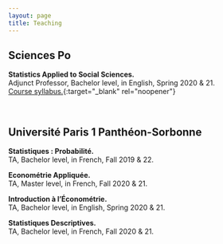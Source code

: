 ```yaml
---
layout: page
title: Teaching
---
```


## Sciences Po

**Statistics Applied to Social Sciences.** <br> Adjunct Professor, Bachelor level, in English, Spring 2020 & 21. <br> [Course syllabus.](https://thiagoscarelli.github.io/assets/pdfs/scarelli_stats_intro_syllabus_scp.pdf){:target="_blank" rel="noopener"}

<br>

## Université Paris 1 Panthéon-Sorbonne

**Statistiques : Probabilité.** <br> TA, Bachelor level, in French, Fall 2019 & 22.

**Econométrie Appliquée.** <br> TA, Master level, in French, Fall 2020 & 21.

**Introduction à l’Économétrie.** <br> TA, Bachelor level, in English, Spring 2020 & 21.

**Statistiques Descriptives.** <br> TA, Bachelor level, in French, Fall 2020 & 21.


